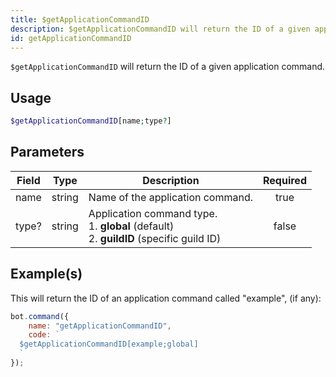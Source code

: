```yaml
---
title: $getApplicationCommandID
description: $getApplicationCommandID will return the ID of a given application command.
id: getApplicationCommandID
---
```


`$getApplicationCommandID` will return the ID of a given application command.

## Usage

```php
$getApplicationCommandID[name;type?]
```

## Parameters

| Field | Type   | Description                                                                                        | Required |
| ----- | ------ | -------------------------------------------------------------------------------------------------- | :------: |
| name  | string | Name of the application command.                                                                   |   true   |
| type? | string | Application command type. <br /> 1. **global** (default) <br /> 2. **guildID** (specific guild ID) |  false   |

## Example(s)

This will return the ID of an application command called "example", (if any):

```javascript
bot.command({
    name: "getApplicationCommandID",
    code: `
  $getApplicationCommandID[example;global]
  `
});
```